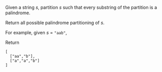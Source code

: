 Given a string *s*, partition *s* such that every substring of the partition is a palindrome.

Return all possible palindrome partitioning of *s*.

For example, given *s* = `"aab"`,

Return

```
[
  ["aa","b"],
  ["a","a","b"]
]
```
